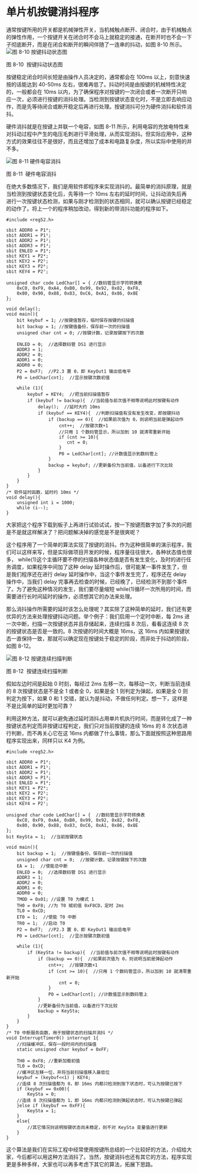 # 单片机按键消抖程序

通常按键所用的开关都是机械弹性开关，当机械触点断开、闭合时，由于机械触点的弹性作用，一个按键开关在闭合时不会马上就稳定的接通，在断开时也不会一下子彻底断开，而是在闭合和断开的瞬间伴随了一连串的抖动，如图 8-10 所示。![图 8-10  按键抖动状态图](img/ea95e0399f866a8faea22f22d12e0946.jpg)

图 8-10  按键抖动状态图

按键稳定闭合时间长短是由操作人员决定的，通常都会在 100ms 以上，刻意快速按的话能达到 40-50ms 左右，很难再低了。抖动时间是由按键的机械特性决定的，一般都会在 10ms 以内，为了确保程序对按键的一次闭合或者一次断开只响应一次，必须进行按键的消抖处理。当检测到按键状态变化时，不是立即去响应动作，而是先等待闭合或断开稳定后再进行处理。按键消抖可分为硬件消抖和软件消抖。

硬件消抖就是在按键上并联一个电容，如图 8-11 所示，利用电容的充放电特性来对抖动过程中产生的电压毛刺进行平滑处理，从而实现消抖。但实际应用中，这种方式的效果往往不是很好，而且还增加了成本和电路复杂度，所以实际中使用的并不多。

![图 8-11  硬件电容消抖](img/3071c3a0a3c1269660a54c0a217a5b56.jpg)

图 8-11  硬件电容消抖

在绝大多数情况下，我们是用软件即程序来实现消抖的。最简单的消抖原理，就是当检测到按键状态变化后，先等待一个 10ms 左右的延时时间，让抖动消失后再进行一次按键状态检测，如果与刚才检测到的状态相同，就可以确认按键已经稳定的动作了。将上一个的程序稍加改动，得到新的带消抖功能的程序如下。

```
#include <reg52.h>

sbit ADDR0 = P1⁰;
sbit ADDR1 = P1¹;
sbit ADDR2 = P1²;
sbit ADDR3 = P1³;
sbit ENLED = P1⁴;
sbit KEY1 = P2⁴;
sbit KEY2 = P2⁵;
sbit KEY3 = P2⁶;
sbit KEY4 = P2⁷;

unsigned char code LedChar[] = { //数码管显示字符转换表
    0xC0, 0xF9, 0xA4, 0xB0, 0x99, 0x92, 0x82, 0xF8,
    0x80, 0x90, 0x88, 0x83, 0xC6, 0xA1, 0x86, 0x8E
};

void delay();
void main(){
    bit keybuf = 1; //按键值暂存，临时保存按键的扫描值
    bit backup = 1; //按键值备份，保存前一次的扫描值
    unsigned char cnt = 0; //按键计数，记录按键按下的次数

    ENLED = 0;  //选择数码管 DS1 进行显示
    ADDR3 = 1;
    ADDR2 = 0;
    ADDR1 = 0;
    ADDR0 = 0;
    P2 = 0xF7;  //P2.3 置 0，即 KeyOut1 输出低电平
    P0 = LedChar[cnt];  //显示按键次数初值

    while (1){
        keybuf = KEY4;  //把当前扫描值暂存
        if (keybuf != backup){  //当前值与前次值不相等说明此时按键有动作
            delay();  //延时大约 10ms
            if (keybuf == KEY4){  //判断扫描值有没有发生改变，即按键抖动
                if (backup == 0){  //如果前次值为 0，则说明当前是弹起动作
                    cnt++;  //按键次数+1
                    //只用 1 个数码管显示，所以加到 10 就清零重新开始
                    if (cnt >= 10){
                       cnt = 0;
                    }
                    P0 = LedChar[cnt]; //计数值显示到数码管上
                }
                backup = keybuf; //更新备份为当前值，以备进行下次比较
            }
        }
    }
}
/* 软件延时函数，延时约 10ms */
void delay(){
    unsigned int i = 1000;
    while (i--);
}
```

大家把这个程序下载到板子上再进行试验试试，按一下按键而数字加了多次的问题是不是就这样解决了？把问题解决掉的感觉是不是很爽呢？

这个程序用了一个简单的算法实现了按键的消抖。作为这种很简单的演示程序，我们可以这样来写，但是实际做项目开发的时候，程序量往往很大，各种状态值也很多， while(1)这个主循环要不停的扫描各种状态值是否有发生变化，及时的进行任务调度，如果程序中间加了这种 delay 延时操作后，很可能某一事件发生了，但是我们程序还在进行 delay 延时操作中，当这个事件发生完了，程序还在 delay 操作中，当我们 delay 完事再去检查的时候，已经晚了，已经检测不到那个事件了。为了避免这种情况的发生，我们要尽量缩短 while(1)循环一次所用的时间，而需要进行长时间延时的操作，必须想其它的办法来处理。

那么消抖操作所需要的延时该怎么处理呢？其实除了这种简单的延时，我们还有更优异的方法来处理按键抖动问题。举个例子：我们启用一个定时中断，每 2ms 进一次中断，扫描一次按键状态并且存储起来，连续扫描 8 次后，看看这连续 8 次的按键状态是否是一致的。8 次按键的时间大概是 16ms，这 16ms 内如果按键状态一直保持一致，那就可以确定现在按键处于稳定的阶段，而非处于抖动的阶段，如图 8-12。

![图 8-12  按键连续扫描判断](img/34c39b69d8899265aae71a0e771c8512.jpg)

图 8-12  按键连续扫描判断

假如左边时间是起始 0 时刻，每经过 2ms 左移一次，每移动一次，判断当前连续的 8 次按键状态是不是全 1 或者全 0，如果是全 1 则判定为弹起，如果是全 0 则判定为按下，如果 0 和 1 交错，就认为是抖动，不做任何判定。想一下，这样是不是比简单的延时更加可靠？

利用这种方法，就可以避免通过延时消抖占用单片机执行时间，而是转化成了一种按键状态判定而非按键过程判定，我们只对当前按键的连续 16ms 的 8 次状态进行判断，而不再关心它在这 16ms 内都做了什么事情，那么下面就按照这种思路用程序实现出来，同样只以 K4 为例。

```
#include <reg52.h>

sbit ADDR0 = P1⁰;
sbit ADDR1 = P1¹;
sbit ADDR2 = P1²;
sbit ADDR3 = P1³;
sbit ENLED = P1⁴;
sbit KEY1 = P2⁴;
sbit KEY2 = P2⁵;
sbit KEY3 = P2⁶;
sbit KEY4 = P2⁷;

unsigned char code LedChar[] = {  //数码管显示字符转换表
    0xC0, 0xF9, 0xA4, 0xB0, 0x99, 0x92, 0x82, 0xF8,
    0x80, 0x90, 0x88, 0x83, 0xC6, 0xA1, 0x86, 0x8E
};
bit KeySta = 1;  //当前按键状态

void main(){
    bit backup = 1;  //按键值备份，保存前一次的扫描值
    unsigned char cnt = 0;  //按键计数，记录按键按下的次数
    EA = 1;  //使能总中断
    ENLED = 0;  //选择数码管 DS1 进行显示
    ADDR3 = 1;
    ADDR2 = 0;
    ADDR1 = 0;
    ADDR0 = 0;
    TMOD = 0x01; //设置 T0 为模式 1
    TH0 = 0xF8; //为 T0 赋初值 0xF8CD，定时 2ms
    TL0 = 0xCD;
    ET0 = 1;  //使能 T0 中断
    TR0 = 1;  //启动 T0
    P2 = 0xF7;  //P2.3 置 0，即 KeyOut1 输出低电平
    P0 = LedChar[cnt];  //显示按键次数初值

    while (1){
        if (KeySta != backup){  //当前值与前次值不相等说明此时按键有动作
            if (backup == 0){  //如果前次值为 0，则说明当前是弹起动作
                cnt++;  //按键次数+1
                if (cnt >= 10){  //只用 1 个数码管显示，所以加到 10 就清零重新开始
                    cnt = 0;
                }
                P0 = LedChar[cnt]; //计数值显示到数码管上
            }
            //更新备份为当前值，以备进行下次比较
            backup = KeySta;
        }
    }
}
/* T0 中断服务函数，用于按键状态的扫描并消抖 */
void InterruptTimer0() interrupt 1{
    //扫描缓冲区，保存一段时间内的扫描值
    static unsigned char keybuf = 0xFF;

    TH0 = 0xF8; //重新加载初值
    TL0 = 0xCD;
    //缓冲区左移一位，并将当前扫描值移入最低位
    keybuf = (keybuf<<1) | KEY4;
    //连续 8 次扫描值都为 0，即 16ms 内都只检测到按下状态时，可认为按键已按下
    if (keybuf == 0x00){
        KeySta = 0;
    //连续 8 次扫描值都为 1，即 16ms 内都只检测到弹起状态时，可认为按键已弹起
    }else if (keybuf == 0xFF){
        KeySta = 1;
    }
    else{
        //其它情况则说明按键状态尚未稳定，则不对 KeySta 变量值进行更新
    }
}
```

这个算法是我们在实际工程中经常使用按键所总结的一个比较好的方法，介绍给大家，今后都可以用这种方法消抖了。当然，按键消抖也还有其它的方法，程序实现更是多种多样，大家也可以再多考虑下其它的算法，拓展下思路。